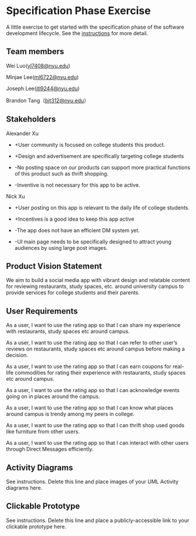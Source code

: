 # Specification Phase Exercise

A little exercise to get started with the specification phase of the software development lifecycle. See the [instructions](instructions.md) for more detail.

## Team members

Wei Luo(yl7408@nyu.edu) 

Minjae Lee(ml6722@nyu.edu) 

Joseph Lee(jtl9244@nyu.edu) 

Brandon Tang（bjt312@nyu.edu）

## Stakeholders

Alexander Xu

+ +User community is focused on college students this product.

+ +Design and advertisement are specifically targeting college students

- -No posting space on our products can support more practical functions of this product such as thrift shopping.

- -Inventive is not necessary for this app to be active.

Nick Xu

+ +User posting on this app is relevant to the daily life of college students.

+ +Incentives is a good idea to keep this app active

- -The app does not have an efficient DM system yet.

- -UI main page needs to be specifically designed to attract young audiences by using large post images.
## Product Vision Statement

We aim to build a social media app with vibrant design and relatable content for reviewing restaurants, study spaces, etc. around university campus to provide services for college 
students and their parents.

## User Requirements

As a user, I want to use the rating app so that I can share my experience with restaurants, study spaces etc around campus.

As a user, I want to use the rating app so that I can refer to other user’s reviews on restaurants, study spaces etc around campus before making a decision.

As a user, I want to use the rating app so that I can earn coupons for real-life commodities for rating their experience with restaurants, study spaces etc around campus.

As a user, I want to use the rating app so that I can acknowledge events going on in places around the campus.

As a user, I want to use the rating app so that I can know what places around campus is trendy among my peers in college.

As a user, I want to use the rating app so that I can thrift shop used goods like furniture from other users.

As a user, I want to use the rating app so that I can interact with other users through Direct Messages efficiently.

## Activity Diagrams

See instructions. Delete this line and place images of your UML Activity diagrams here.

## Clickable Prototype

See instructions. Delete this line and place a publicly-accessible link to your clickable prototype here.
